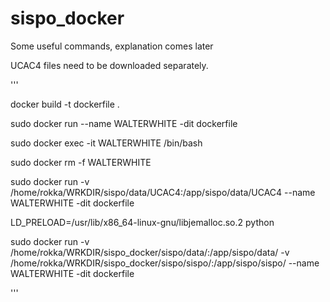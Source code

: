 # sispo_docker 

Some useful commands, explanation comes later

UCAC4 files need to be downloaded separately. 


'''

docker build -t dockerfile .

sudo docker run --name WALTERWHITE -dit dockerfile

sudo docker exec -it WALTERWHITE /bin/bash

sudo docker rm -f WALTERWHITE

sudo docker run -v /home/rokka/WRKDIR/sispo/data/UCAC4:/app/sispo/data/UCAC4 --name WALTERWHITE -dit dockerfile

LD_PRELOAD=/usr/lib/x86_64-linux-gnu/libjemalloc.so.2 python


sudo docker run -v /home/rokka/WRKDIR/sispo_docker/sispo/data/:/app/sispo/data/ -v /home/rokka/WRKDIR/sispo_docker/sispo/sispo/:/app/sispo/sispo/ --name WALTERWHITE -dit dockerfile

'''
